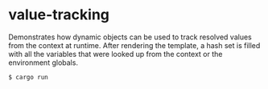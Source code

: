 # value-tracking

Demonstrates how dynamic objects can be used to track resolved values
from the context at runtime.  After rendering the template, a hash set
is filled with all the variables that were looked up from the context
or the environment globals.

```console
$ cargo run
```
